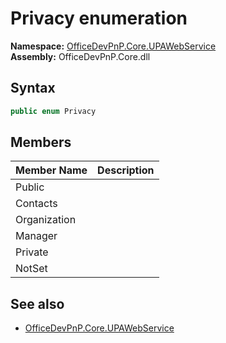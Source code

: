 # Privacy  enumeration
  

**Namespace:** [OfficeDevPnP.Core.UPAWebService](OfficeDevPnP.Core.UPAWebService.md)  
**Assembly:** OfficeDevPnP.Core.dll  
## Syntax
```C#
public enum Privacy
```
## Members
|**Member Name**|**Description**|
|:-----|:-----|
| Public | 
| Contacts | 
| Organization | 
| Manager | 
| Private | 
| NotSet | 

## See also
- [OfficeDevPnP.Core.UPAWebService](OfficeDevPnP.Core.UPAWebService.md)
